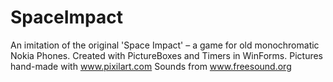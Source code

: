 # SpaceImpact
An imitation of the original 'Space Impact' – a game for old monochromatic Nokia Phones.
Created with PictureBoxes and Timers in WinForms.
Pictures hand-made with www.pixilart.com
Sounds from www.freesound.org
